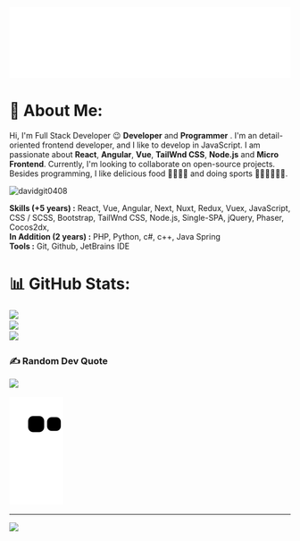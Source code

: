 <p align="center">
<img src="Header.svg" />
</p>


# 💫 About Me:
Hi, I'm Full Stack Developer 😉 **Developer** and **Programmer** .
I'm an detail-oriented frontend developer, and I like to develop in JavaScript.
I am passionate about **React**, **Angular**, **Vue**, **TailWnd CSS**, **Node.js** and **Micro Frontend**.
Currently, I'm looking to collaborate on open-source projects.
Besides programming, I like delicious food 🥗🥩🌮🍣 and doing sports 🏃⛹️‍♂️🏋🏼‍♂️.

<img src="https://camo.githubusercontent.com/8518504a205f83c6d26f677ce0dd8230e6fdbd19a8b9d113bd6589687bd55d7d/68747470733a2f2f63646e2e6472696262626c652e636f6d2f75736572732f313239323637372f73637265656e73686f74732f363133393136372f6d656469612f35333837646337653033356233656665396439343531363034346465363661342e676966" alt="davidgit0408" />

**Skills (+5 years) :** React, Vue, Angular, Next, Nuxt, Redux, Vuex, JavaScript, CSS / SCSS, Bootstrap, TailWnd CSS, Node.js, Single-SPA, jQuery, Phaser, Cocos2dx,
</br>
**In Addition (2 years) :** PHP, Python, c#, c++, Java Spring
</br>
**Tools :** Git, Github, JetBrains IDE

# 📊 GitHub Stats:
![](https://github-readme-stats.vercel.app/api?username=davidgit0408&theme=merko&hide_border=false&include_all_commits=true&count_private=true)<br/>
![](https://github-readme-streak-stats.herokuapp.com/?user=davidgit0408&theme=merko&hide_border=false)<br/>
![](https://github-readme-stats.vercel.app/api/top-langs/?username=davidgit0408&theme=merko&hide_border=false&include_all_commits=true&count_private=true&layout=compact)

### ✍️ Random Dev Quote
![](https://quotes-github-readme.vercel.app/api?type=horizontal&theme=merko)

![Snake animation](https://github.com/kimitawanjohi/kimitawanjohi/raw/output/github-contribution-grid-snake.svg)

 
---
[![](https://visitcount.itsvg.in/api?id=davidgit0408&icon=2&color=0)](https://visitcount.itsvg.in)
